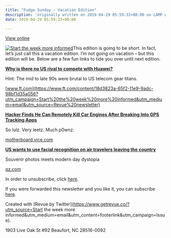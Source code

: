 ```yaml
---
title: "Fudge Sunday - Vacation Edition"
description: 'originally written on 2019-04-29 05:59:33+00:00 on LAMP with vi, WordPress, Jekyll, Gatsby Cloud, Netlify, Revue, Substack, or Buttondown'
date: 2019-04-29 05:59:33+00:00

---
```


[View online](https://sunday.fudge.org/issues/fudge-sunday-vacation-edition-174385?utm_campaign=Issue&utm_content=view_in_browser&utm_medium=email&utm_source=Start+the+week+more+informed)

[![Start the week more informed](https://bucketeer-e05bbc84-baa3-437e-9518-adb32be77984.s3.amazonaws.com/public/images/2534ccac-7414-4fae-9130-af10db1e8871_1200x115.png "Start the week more informed")](https://substackcdn.com/image/fetch/f_auto,q_auto:good,fl_progressive:steep/https%3A%2F%2Fbucketeer-e05bbc84-baa3-437e-9518-adb32be77984.s3.amazonaws.com%2Fpublic%2Fimages%2F2534ccac-7414-4fae-9130-af10db1e8871_1200x115.png)This edition is going to be short. In fact, let’s just call this a vacation edition. I’m not going on vacation – but this edition will be. Below are a few fun links to tide you over until next edition.

**[Why is there no US rival to compete with Huawei?](https://www.ft.com/content/18d3823a-65f2-11e9-9adc-98bf1d35a056?utm_campaign=Start%20the%20week%20more%20informed&utm_medium=email&utm_source=Revue%20newsletter)**

Hint: The mid to late 90s were brutal to US telecom gear titans.

[www.ft.com](https://www.ft.com/content/18d3823a-65f2-11e9-9adc-98bf1d35a056?utm_campaign=Start%20the%20week%20more%20informed&utm_medium=email&utm_source=Revue%20newsletter)

**[Hacker Finds He Can Remotely Kill Car Engines After Breaking Into GPS Tracking Apps](https://motherboard.vice.com/en_us/article/zmpx4x/hacker-monitor-cars-kill-engine-gps-tracking-apps?utm_campaign=Start%20the%20week%20more%20informed&utm_medium=email&utm_source=Revue%20newsletter)**

So lulz. Very leetz. Much p0wnz.

[motherboard.vice.com](https://motherboard.vice.com/en_us/article/zmpx4x/hacker-monitor-cars-kill-engine-gps-tracking-apps?utm_campaign=Start%20the%20week%20more%20informed&utm_medium=email&utm_source=Revue%20newsletter)

**[US wants to use facial recognition on air travelers leaving the country](https://qz.com/1598148/us-wants-to-use-facial-recognition-on-air-travelers-leaving-the-country/?utm_campaign=Start%20the%20week%20more%20informed&utm_medium=email&utm_source=Revue%20newsletter)**

Souvenir photos meets modern day dystopia

[qz.com](https://qz.com/1598148/us-wants-to-use-facial-recognition-on-air-travelers-leaving-the-country/?utm_campaign=Start%20the%20week%20more%20informed&utm_medium=email&utm_source=Revue%20newsletter)

In order to unsubscribe, click [here](#).

If you were forwarded this newsletter and you like it, you can subscribe [here](https://sunday.fudge.org/?utm_campaign=Issue&utm_content=forwarded&utm_medium=email&utm_source=Start+the+week+more+informed).

Created with [Revue by Twitter](https://www.getrevue.co/?utm_source=Start the week more informed&utm_medium=email&utm_content=footerlink&utm_campaign=Issue).

1903 Live Oak St #92 Beaufort, NC 28516-0092

